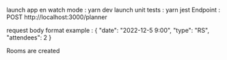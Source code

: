 launch app en watch mode  : yarn dev
launch unit tests : yarn jest
Endpoint : POST http://localhost:3000/planner

request body format example : {
"date": "2022-12-5 9:00",
"type": "RS",
"attendees": 2
}

Rooms are created
